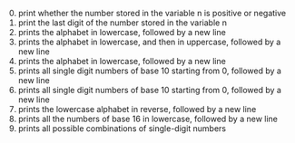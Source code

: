 0. print whether the number stored in the variable n is positive or negative
1. print the last digit of the number stored in the variable n
2. prints the alphabet in lowercase, followed by a new line
3. prints the alphabet in lowercase, and then in uppercase, followed by a new line
4. prints the alphabet in lowercase, followed by a new line
5. prints all single digit numbers of base 10 starting from 0, followed by a new line
6. prints all single digit numbers of base 10 starting from 0, followed by a new line
7. prints the lowercase alphabet in reverse, followed by a new line
8. prints all the numbers of base 16 in lowercase, followed by a new line
9. prints all possible combinations of single-digit numbers
